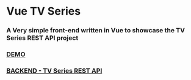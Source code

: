 # Vue TV Series
### A Very simple front-end written in Vue to showcase the TV Series REST API project

### [DEMO](#)
### [BACKEND - TV Series REST API](https://github.com/emiscode/tv-series-rest-api)
